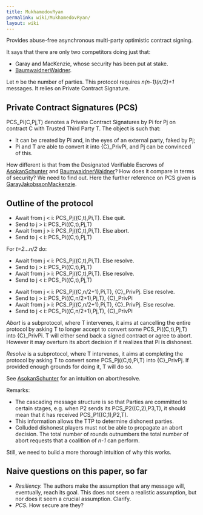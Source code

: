 ```yaml
---
title: MukhamedovRyan
permalink: wiki/MukhamedovRyan/
layout: wiki
---
```


Provides abuse-free asynchronous multi-party optimistic contract
signing.

It says that there are only two competitors doing just that:

-   Garay and MacKenzie, whose security has been put at stake.
-   [BaumwaidnerWaidner](/wiki/BaumwaidnerWaidner "wikilink").

Let *n* be the number of parties. This protocol requires *n(n-1)(n/2)+1*
messages. It relies on Private Contract Signature.

Private Contract Signatures (PCS)
---------------------------------

PCS\_Pi(C,Pj,T) denotes a Private Contract Signatures by Pi for Pj on
contract C with Trusted Third Party T. The object is such that:

-   It can be created by Pi and, in the eyes of an external party, faked
    by Pj;
-   Pi and T are able to convert it into {C}\_PrivPi, and Pj can be
    convinced of this.

How different is that from the Designated Verifiable Escrows of
[AsokanSchunter](/wiki/AsokanSchunter "wikilink") and
[BaumwaidnerWaidner](/wiki/BaumwaidnerWaidner "wikilink")? How does it compare
in terms of security? We need to find out. Here the further reference on
PCS given is
[GarayJakobssonMackenzie](/wiki/GarayJakobssonMackenzie "wikilink").

Outline of the protocol
-----------------------

-   Await from j &lt; i: PCS\_Pj((C,t),Pi,T). Else quit.
-   Send to j &gt; i: PCS\_Pi((C,t),Pj,T)
-   Await from j &gt; i: PCS\_Pj((C,t),Pi,T). Else abort.
-   Send to j &lt; i: PCS\_Pi((C,t),Pj,T)

For *t=2...n/2* do:

-   Await from j &lt; i: PCS\_Pj((C,t),Pi,T). Else resolve.
-   Send to j &gt; i: PCS\_Pi((C,t),Pj,T)
-   Await from j &gt; i: PCS\_Pj((C,t),Pi,T). Else resolve.
-   Send to j &lt; i: PCS\_Pi((C,t),Pj,T)

<!-- -->

-   Await from j &lt; i: PCS\_Pj((C,n/2+1),Pi,T), {C}\_PrivPj.
    Else resolve.
-   Send to j &gt; i: PCS\_Pi((C,n/2+1),Pj,T), {C}\_PrivPi
-   Await from j &gt; i: PCS\_Pj((C,n/2+1),Pi,T), {C}\_PrivPj.
    Else resolve.
-   Send to j &lt; i: PCS\_Pi((C,n/2+1),Pj,T), {C}\_PrivPi

*Abort* is a subprotocol, where T intervenes, it aims at cancelling the
entire protocol by asking T to longer accept to convert some
PCS\_Pi((C,t),Pj,T) into {C}\_PrivPi. T will either send back a signed
contract or agree to abort. However it may overturn its abort decision
if it realizes that Pi is dishonest.

*Resolve* is a subprotocol, where T intervenes, it aims at completing
the protocol by asking T to convert some PCS\_Pj((C,t),Pi,T) into
{C}\_PrivPj. If provided enough grounds for doing it, T will do so.

See [AsokanSchunter](/wiki/AsokanSchunter "wikilink") for an intuition on
abort/resolve.

Remarks:

-   The cascading message structure is so that Parties are committed to
    certain stages, e.g. when P2 sends its PCS\_P2((C,2),P3,T), it
    should mean that it has received PCS\_P1((C,1),P2,T).
-   This information allows the TTP to determine dishonest parties.
-   Colluded dishonest players must not be able to propagate an
    abort decision. The total number of rounds outnumbers the total
    number of abort requests that a coalition of *n-1* can perform.

Still, we need to build a more thorough intuition of why this works.

Naive questions on this paper, so far
-------------------------------------

-   *Resiliency.* The authors make the assumption that any message will,
    eventually, reach its goal. This does not seem a realistic
    assumption, but nor does it seem a crucial assumption. Clarify.
-   *PCS.* How secure are they?

